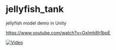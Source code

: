 # jellyfish_tank

jellyfish model demo in Unity

https://www.youtube.com/watch?v=Oxlmh8h1bpE

[![Video](https://img.youtube.com/vi/Oxlmh8h1bpE/0.jpg)](https://www.youtube.com/watch?v=Oxlmh8h1bpE)
